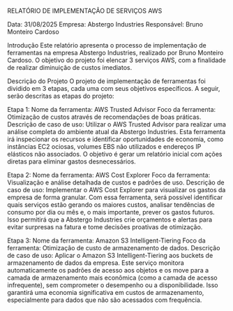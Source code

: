 RELATÓRIO DE IMPLEMENTAÇÃO DE SERVIÇOS AWS

Data: 31/08/2025
Empresa: Abstergo Industries
Responsável: Bruno Monteiro Cardoso

Introdução
Este relatório apresenta o processo de implementação de ferramentas na empresa Abstergo Industries, realizado por Bruno Monteiro Cardoso. O objetivo do projeto foi elencar 3 serviços AWS, com a finalidade de realizar diminuição de custos imediatos.

Descrição do Projeto
O projeto de implementação de ferramentas foi dividido em 3 etapas, cada uma com seus objetivos específicos. A seguir, serão descritas as etapas do projeto:

Etapa 1:
Nome da ferramenta: AWS Trusted Advisor
Foco da ferramenta: Otimização de custos através de recomendações de boas práticas.
Descrição de caso de uso: Utilizar o AWS Trusted Advisor para realizar uma análise completa do ambiente atual da Abstergo Industries. Esta ferramenta irá inspecionar os recursos e identificar oportunidades de economia, como instâncias EC2 ociosas, volumes EBS não utilizados e endereços IP elásticos não associados. O objetivo é gerar um relatório inicial com ações diretas para eliminar gastos desnecessários.

Etapa 2:
Nome da ferramenta: AWS Cost Explorer
Foco da ferramenta: Visualização e análise detalhada de custos e padrões de uso.
Descrição de caso de uso: Implementar o AWS Cost Explorer para visualizar os gastos da empresa de forma granular. Com essa ferramenta, será possível identificar quais serviços estão gerando os maiores custos, analisar tendências de consumo por dia ou mês e, o mais importante, prever os gastos futuros. Isso permitirá que a Abstergo Industries crie orçamentos e alertas para evitar surpresas na fatura e tome decisões proativas de otimização.

Etapa 3:
Nome da ferramenta: Amazon S3 Intelligent-Tiering
Foco da ferramenta: Otimização de custo de armazenamento de dados.
Descrição de caso de uso: Aplicar o Amazon S3 Intelligent-Tiering aos buckets de armazenamento de dados da empresa. Este serviço monitora automaticamente os padrões de acesso aos objetos e os move para a camada de armazenamento mais econômica (como a camada de acesso infrequente), sem comprometer o desempenho ou a disponibilidade. Isso garantirá uma economia significativa em custos de armazenamento, especialmente para dados que não são acessados com frequência.